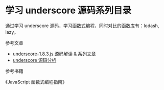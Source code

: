 # 学习 underscore 源码系列目录

通过学习 underscore 源码，学习函数式编程，同时对比的函数库有：lodash, lazy。

参考文章

- [underscore-1.8.3.js 源码解读 & 系列文章](https://github.com/lessfish/underscore-analysis)
- [underscore 源码分析](https://yoyoyohamapi.gitbooks.io/undersercore-analysis/content/)

参考书籍

《JavaScript 函数式编程指南》
